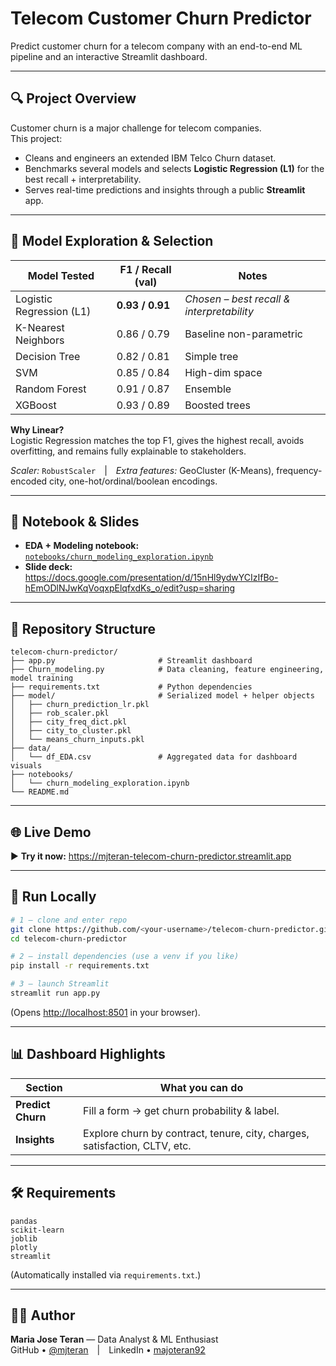 # Telecom Customer Churn Predictor

Predict customer churn for a telecom company with an end-to-end ML pipeline and an interactive Streamlit dashboard.

---

## 🔍 Project Overview

Customer churn is a major challenge for telecom companies.  
This project:

- Cleans and engineers an extended IBM Telco Churn dataset.  
- Benchmarks several models and selects **Logistic Regression (L1)** for the best recall + interpretability.  
- Serves real-time predictions and insights through a public **Streamlit** app.

---

## 🤖 Model Exploration & Selection

| Model Tested | F1 / Recall (val) | Notes |
|--------------|-------------------|-------|
| Logistic Regression (L1) | **0.93 / 0.91** | *Chosen – best recall & interpretability* |
| K-Nearest Neighbors | 0.86 / 0.79 | Baseline non-parametric |
| Decision Tree | 0.82 / 0.81 | Simple tree |
| SVM | 0.85 / 0.84 | High-dim space |
| Random Forest | 0.91 / 0.87 | Ensemble |
| XGBoost | 0.93 / 0.89 | Boosted trees |

**Why Linear?**  
Logistic Regression matches the top F1, gives the highest recall, avoids overfitting, and remains fully explainable to stakeholders.

*Scaler:* `RobustScaler` | *Extra features:* GeoCluster (K-Means), frequency-encoded city, one-hot/ordinal/boolean encodings.

---

## 📒 Notebook & Slides

- **EDA + Modeling notebook:** [`notebooks/churn_modeling_exploration.ipynb`](notebooks/churn_modeling_exploration.ipynb)  
- **Slide deck:** <https://docs.google.com/presentation/d/15nHl9ydwYCIzIfBo-hEmODlNJwKqVoqxpElqfxdKs_o/edit?usp=sharing>

---

## 📁 Repository Structure

```text
telecom-churn-predictor/
├── app.py                       # Streamlit dashboard
├── Churn_modeling.py            # Data cleaning, feature engineering, model training
├── requirements.txt             # Python dependencies
├── model/                       # Serialized model + helper objects
│   ├── churn_prediction_lr.pkl
│   ├── rob_scaler.pkl
│   ├── city_freq_dict.pkl
│   ├── city_to_cluster.pkl
│   └── means_churn_inputs.pkl
├── data/
│   └── df_EDA.csv               # Aggregated data for dashboard visuals
├── notebooks/
│   └── churn_modeling_exploration.ipynb
└── README.md
```

---

## 🌐 Live Demo

▶ **Try it now:** <https://mjteran-telecom-churn-predictor.streamlit.app>

---

## 🚀 Run Locally

```bash
# 1 – clone and enter repo
git clone https://github.com/<your-username>/telecom-churn-predictor.git
cd telecom-churn-predictor

# 2 – install dependencies (use a venv if you like)
pip install -r requirements.txt

# 3 – launch Streamlit
streamlit run app.py
```
(Opens <http://localhost:8501> in your browser).

---

## 📊 Dashboard Highlights

| Section | What you can do |
|---------|-----------------|
| **Predict Churn** | Fill a form → get churn probability & label. |
| **Insights** | Explore churn by contract, tenure, city, charges, satisfaction, CLTV, etc. |

---

## 🛠 Requirements

```text
pandas
scikit-learn
joblib
plotly
streamlit
```

(Automatically installed via `requirements.txt`.)

---

## 👩‍💻 Author

**Maria Jose Teran** — Data Analyst & ML Enthusiast  
GitHub • [@mjteran](https://github.com/mjteran) | LinkedIn • [majoteran92](https://linkedin.com/in/majoteran92)
